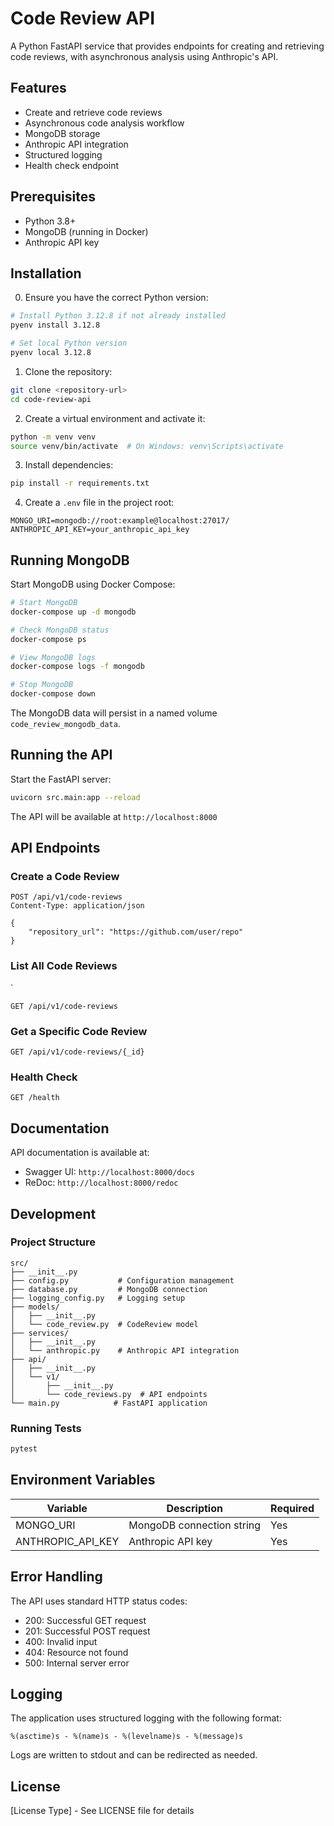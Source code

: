 # Code Review API

A Python FastAPI service that provides endpoints for creating and retrieving code reviews, with asynchronous analysis using Anthropic's API.

## Features

- Create and retrieve code reviews
- Asynchronous code analysis workflow
- MongoDB storage
- Anthropic API integration
- Structured logging
- Health check endpoint

## Prerequisites

- Python 3.8+
- MongoDB (running in Docker)
- Anthropic API key

## Installation

0. Ensure you have the correct Python version:
```bash
# Install Python 3.12.8 if not already installed
pyenv install 3.12.8

# Set local Python version
pyenv local 3.12.8
```

1. Clone the repository:
```bash
git clone <repository-url>
cd code-review-api
```

2. Create a virtual environment and activate it:
```bash
python -m venv venv
source venv/bin/activate  # On Windows: venv\Scripts\activate
```

3. Install dependencies:
```bash
pip install -r requirements.txt
```

4. Create a `.env` file in the project root:
```env
MONGO_URI=mongodb://root:example@localhost:27017/
ANTHROPIC_API_KEY=your_anthropic_api_key
```

## Running MongoDB

Start MongoDB using Docker Compose:

```bash
# Start MongoDB
docker-compose up -d mongodb

# Check MongoDB status
docker-compose ps

# View MongoDB logs
docker-compose logs -f mongodb

# Stop MongoDB
docker-compose down
```

The MongoDB data will persist in a named volume `code_review_mongodb_data`.

## Running the API

Start the FastAPI server:

```bash
uvicorn src.main:app --reload
```

The API will be available at `http://localhost:8000`

## API Endpoints

### Create a Code Review

```http
POST /api/v1/code-reviews
Content-Type: application/json

{
    "repository_url": "https://github.com/user/repo"
}
```

### List All Code Reviews
`
```http
GET /api/v1/code-reviews
```

### Get a Specific Code Review

```http
GET /api/v1/code-reviews/{_id}
```

### Health Check

```http
GET /health
```

## Documentation

API documentation is available at:
- Swagger UI: `http://localhost:8000/docs`
- ReDoc: `http://localhost:8000/redoc`

## Development

### Project Structure

```
src/
├── __init__.py
├── config.py           # Configuration management
├── database.py         # MongoDB connection
├── logging_config.py   # Logging setup
├── models/
│   ├── __init__.py
│   └── code_review.py  # CodeReview model
├── services/
│   ├── __init__.py
│   └── anthropic.py    # Anthropic API integration
├── api/
│   ├── __init__.py
│   └── v1/
│       ├── __init__.py
│       └── code_reviews.py  # API endpoints
└── main.py            # FastAPI application
```

### Running Tests

```bash
pytest
```

## Environment Variables

| Variable | Description | Required |
|----------|-------------|-----------|
| MONGO_URI | MongoDB connection string | Yes |
| ANTHROPIC_API_KEY | Anthropic API key | Yes |

## Error Handling

The API uses standard HTTP status codes:
- 200: Successful GET request
- 201: Successful POST request
- 400: Invalid input
- 404: Resource not found
- 500: Internal server error

## Logging

The application uses structured logging with the following format:
```
%(asctime)s - %(name)s - %(levelname)s - %(message)s
```

Logs are written to stdout and can be redirected as needed.

## License

[License Type] - See LICENSE file for details